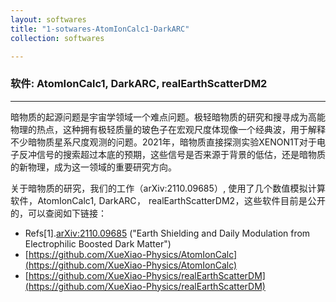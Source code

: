 ```yaml
---
layout: softwares
title: "1-sotwares-AtomIonCalc1-DarkARC"
collection: softwares

---
```


### 软件: AtomIonCalc1,  DarkARC, realEarthScatterDM2


- - -

<p align="justify">暗物质的起源问题是宇宙学领域一个难点问题。极轻暗物质的研究和搜寻成为高能物理的热点，这种拥有极轻质量的玻色子在宏观尺度体现像一个经典波，用于解释不少暗物质星系尺度观测的问题。2021年，暗物质直接探测实验XENON1T对于电子反冲信号的搜索超过本底的预期，这些信号是否来源于背景的低估，还是暗物质的新物理，成为这一领域的重要研究方向。</p> 
				
				
<p align="justify">关于暗物质的研究，我们的工作（arXiv:2110.09685）, 使用了几个数值模拟计算软件，AtomIonCalc1, DarkARC， realEarthScatterDM2，这些软件目前是公开的，可以查阅如下链接：</p>

+ Refs[1].[arXiv:2110.09685](https://arxiv.org/abs/2110.09685) ("Earth Shielding and Daily Modulation from Electrophilic Boosted Dark Matter") 				
+ [https://github.com/XueXiao-Physics/AtomIonCalc](https://github.com/XueXiao-Physics/AtomIonCalc)
+ [https://github.com/XueXiao-Physics/realEarthScatterDM](https://github.com/XueXiao-Physics/realEarthScatterDM)

